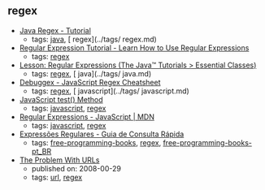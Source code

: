 regex 
---
* [Java Regex - Tutorial](http://www.vogella.com/tutorials/JavaRegularExpressions/article.html)
    * tags: [java](../tags/java.md), [ regex](../tags/ regex.md)
* [Regular Expression Tutorial - Learn How to Use Regular Expressions](http://www.regular-expressions.info/tutorial.html)
    * tags: [regex](../tags/regex.md)
* [Lesson: Regular Expressions (The Java™ Tutorials > Essential Classes)](http://docs.oracle.com/javase/tutorial/essential/regex/index.html)
    * tags: [regex](../tags/regex.md), [ java](../tags/ java.md)
* [Debuggex - JavaScript Regex Cheatsheet](https://www.debuggex.com/cheatsheet/regex/javascript)
    * tags: [regex](../tags/regex.md), [ javascript](../tags/ javascript.md)
* [JavaScript test() Method](https://www.w3schools.com/jsref/jsref_regexp_test.asp)
    * tags: [javascript](../tags/javascript.md), [regex](../tags/regex.md)
* [Regular Expressions - JavaScript | MDN](https://developer.mozilla.org/en/docs/Web/JavaScript/Guide/Regular_Expressions)
    * tags: [javascript](../tags/javascript.md), [regex](../tags/regex.md)
* [Expressões Regulares - Guia de Consulta Rápida](http://aurelio.net/regex/guia/)
    * tags: [free-programming-books](../tags/free-programming-books.md), [regex](../tags/regex.md), [free-programming-books-pt_BR](../tags/free-programming-books-pt_BR.md)
* [The Problem With URLs](https://blog.codinghorror.com/the-problem-with-urls/)
    * published on: 2008-00-29
    * tags: [url](../tags/url.md), [regex](../tags/regex.md)
